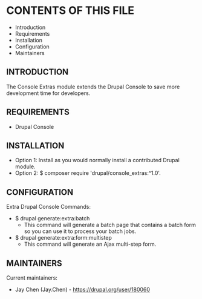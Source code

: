 # CONTENTS OF THIS FILE
 * Introduction
 * Requirements
 * Installation
 * Configuration
 * Maintainers
 
## INTRODUCTION
The Console Extras module extends the Drupal Console to save more development
time for developers.

## REQUIREMENTS
* Drupal Console

## INSTALLATION
* Option 1: Install as you would normally install a contributed Drupal module.
* Option 2: $ composer require 'drupal/console_extras:^1.0'.
   
## CONFIGURATION
Extra Drupal Console Commands:
- $ drupal generate:extra:batch
  - This command will generate a batch page that contains a batch form
    so you can use it to process your batch jobs.
- $ drupal generate:extra:form:multistep
  - This command will generate an Ajax multi-step form.

## MAINTAINERS
Current maintainers:
 * Jay Chen (Jay.Chen) - https://drupal.org/user/180060
